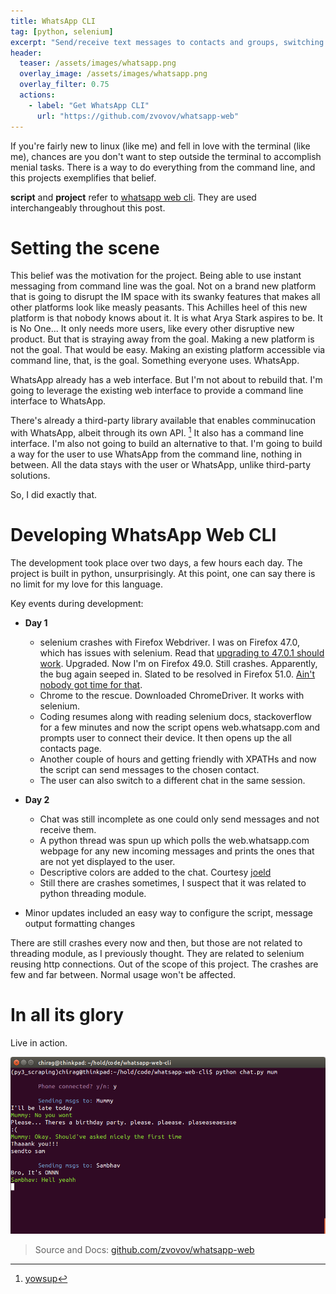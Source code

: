 ```yaml
---
title: WhatsApp CLI
tag: [python, selenium]
excerpt: "Send/receive text messages to contacts and groups, switching between different chats, all from command line"
header:
  teaser: /assets/images/whatsapp.png
  overlay_image: /assets/images/whatsapp.png
  overlay_filter: 0.75 
  actions:
    - label: "Get WhatsApp CLI"
      url: "https://github.com/zvovov/whatsapp-web"
---
```




If you're fairly new to linux (like me) and fell in love with the terminal (like me), chances are you don't want to step outside the terminal to accomplish menial tasks. There is a way to do everything from the command line, and this projects exemplifies that belief.

**script** and **project** refer to [whatsapp web cli](https://github.com/zvovov/whatsapp-web). They are used interchangeably throughout this post.

# Setting the scene

This belief was the motivation for the project. Being able to use instant messaging from command line was the goal. Not on a brand new platform that is going to disrupt the IM space with its swanky features that makes all other platforms look like measly peasants. This Achilles heel of this new platform is that nobody knows about it. It is what Arya Stark aspires to be. It is No One... It only needs more users, like every other disruptive new product. But that is straying away from the goal. Making a new platform is not the goal. That would be easy. Making an existing platform accessible via command line, that, is the goal. Something everyone uses. WhatsApp.

WhatsApp already has a web interface. But I'm not about to rebuild that. I'm going to leverage the existing web interface to provide a command line interface to WhatsApp. 

There's already a third-party library available that enables comminucation with WhatsApp, albeit through its own API. [^1] It also has a command line interface. I'm also not going to build an alternative to that. I'm going to build a way for the user to use WhatsApp from the command line, nothing in between. All the data stays with the user or WhatsApp, unlike third-party solutions.

So, I did exactly that.

# Developing WhatsApp Web CLI

The development took place over two days, a few hours each day. The project is built in python, unsurprisingly. At this point, one can say there is no limit for my love for this language.

Key events during development:

- **Day 1**
    - selenium crashes with Firefox Webdriver. I was on Firefox 47.0, which has issues with selenium. Read that [upgrading to 47.0.1 should work](https://www.mozilla.org/en-US/firefox/47.0.1/releasenotes/). Upgraded. Now I'm on Firefox 49.0. Still crashes. Apparently, the bug again seeped in. Slated to be resolved in Firefox 51.0. [Ain't nobody got time for that](https://www.youtube.com/watch?v=Nh7UgAprdpM).
    - Chrome to the rescue. Downloaded ChromeDriver. It works with selenium.
    - Coding resumes along with reading selenium docs, stackoverflow for a few minutes and now the script opens web.whatsapp.com and prompts user to connect their device. It then opens up the all contacts page.
    - Another couple of hours and getting friendly with XPATHs and now the script can send messages to the chosen contact.
    - The user can also switch to a different chat in the same session.
- **Day 2**
    - Chat was still incomplete as one could only send messages and not receive them.
    - A python thread was spun up which polls the web.whatsapp.com webpage for any new incoming messages and prints the ones that are not yet displayed to the user.
    - Descriptive colors are added to the chat. Courtesy [joeld](http://stackoverflow.com/a/287944)
    - Still there are crashes sometimes, I suspect that it was related to python threading module.

- Minor updates included an easy way to configure the script, message output formatting changes

There are still crashes every now and then, but those are not related to threading module, as I previously thought. They are related to selenium reusing http connections. Out of the scope of this project. The crashes are few and far between. Normal usage won't be affected.

# In all its glory

Live in action.

![WhatsApp Web CLI demo](/assets/images/whatsapp.png)


> Source and Docs:
> [github.com/zvovov/whatsapp-web](https://github.com/zvovov/whatsapp-web)


[^1]: [yowsup](https://github.com/tgalal/yowsup)
